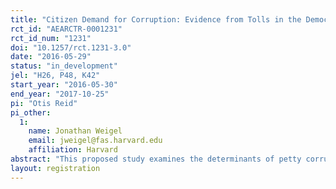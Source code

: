 ```yaml
---
title: "Citizen Demand for Corruption: Evidence from Tolls in the Democratic Republic of the Congo"
rct_id: "AEARCTR-0001231"
rct_id_num: "1231"
doi: "10.1257/rct.1231-3.0"
date: "2016-05-29"
status: "in_development"
jel: "H26, P48, K42"
start_year: "2016-05-30"
end_year: "2017-10-25"
pi: "Otis Reid"
pi_other:
  1:
    name: Jonathan Weigel
    email: jweigel@fas.harvard.edu
    affiliation: Harvard
abstract: "This proposed study examines the determinants of petty corruption in the DRC, a substantial source of lost revenue for the government. In pilot data, 42% of motorcycle taxi drivers reported paying less than the official rate at tolls. To explain this high rate of non-compliance, we randomly offer motorcycle taxi drivers one of three incentives to obtain an official receipt at the toll, or a control condition. The incentives are: a payment to the driver or one of two donation-based incentives designed to shift the perceived value of tax compliance. We cross randomize these treatments with three other treatments: two different norms treatments and incentives for toll officer to issue more receipts."
layout: registration
---
```


